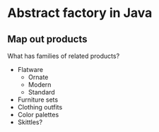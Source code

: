 # Abstract factory in Java

## Map out products
What has families of related products?
- Flatware
  - Ornate
  - Modern
  - Standard
- Furniture sets
- Clothing outfits
- Color palettes
- Skittles?

